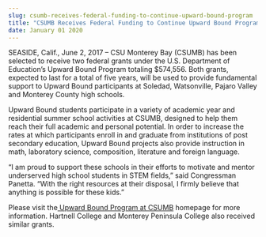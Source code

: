 ```yaml
---
slug: csumb-receives-federal-funding-to-continue-upward-bound-program
title: "CSUMB Receives Federal Funding to Continue Upward Bound Program"
date: January 01 2020
---
```


<p>SEASIDE, Calif., June 2, 2017 – CSU Monterey Bay (CSUMB) has been selected to receive two federal grants under the U.S. Department of Education’s Upward Bound Program totaling $574,556. Both grants, expected to last for a total of five years, will be used to provide fundamental support to Upward Bound participants at Soledad, Watsonville, Pajaro Valley and Monterey County high schools.</p><p>Upward Bound students participate in a variety of academic year and residential summer school activities at CSUMB, designed to help them reach their full academic and personal potential. In order to increase the rates at which participants enroll in and graduate from institutions of post secondary education, Upward Bound projects also provide instruction in math, laboratory science, composition, literature and foreign language.</p><p>“I am proud to support these schools in their efforts to motivate and mentor underserved high school students in STEM fields,” said Congressman Panetta. “With the right resources at their disposal, I firmly believe that anything is possible for these kids.”</p><p>Please visit the<a href="https://csumb.edu/upwardbound"> Upward Bound Program at CSUMB</a> homepage for more information. Hartnell College and Monterey Peninsula College also received similar grants.</p>
